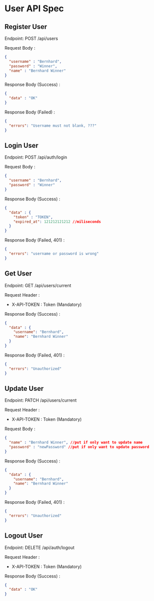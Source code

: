 # User API Spec

## Register User

Endpoint: POST /api/users

Request Body :

```json
{
  "username" : "Bernhard",
  "password" : "Winner",
  "name" : "Bernhard Winner"
}
```

Response Body (Success) :

```json
{
  "data" : "OK"
}
```

Response Body (Failed) :

```json
{
  "errors": "Username must not blank, ???"
}
```

## Login User

Endpoint: POST /api/auth/login

Request Body :

```json
{
  "username" : "Bernhard",
  "password" : "Winner"
}
```

Response Body (Success) :

```json
{
  "data" : {
    "token" : "TOKEN",
    "expired_at": 121212121212 //miliseconds
  }
}
```

Response Body (Failed, 401) :

```json
{
  "errors": "username or password is wrong"
}
```

## Get User

Endpoint: GET /api/users/current

Request Header :

- X-API-TOKEN : Token (Mandatory)

Response Body (Success) :

```json
{
  "data" : {
    "username": "Bernhard",
    "name": "Bernhard Winner"
  }
}
```

Response Body (Failed, 401) :

```json
{
  "errors": "Unauthorized"
}
```

## Update User


Endpoint: PATCH /api/users/current

Request Header :

- X-API-TOKEN : Token (Mandatory)

Request Body :

```json
{
  "name" : "Bernhard Winner", //put if only want to update name
  "password" : "newPassword" //put if only want to update password
}
```

Response Body (Success) :

```json
{
  "data" : {
    "username": "Bernhard",
    "name": "Bernhard Winner"
  }
}
```

Response Body (Failed, 401) :

```json
{
  "errors": "Unauthorized"
}
```

## Logout User

Endpoint: DELETE /api/auth/logout

Request Header :

- X-API-TOKEN : Token (Mandatory)

Response Body (Success) :

```json
{
  "data" : "OK"
}
```